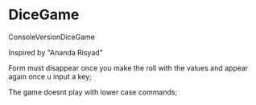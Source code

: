 # DiceGame
  ConsoleVersionDiceGame
  
  Inspired by "Ananda Risyad"
  
  Form must disappear once you make the roll with the values and appear again once u input a key;
  
  The game doesnt play with lower case commands;
  
  
